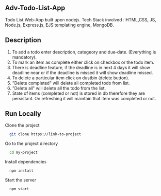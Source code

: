 ## Adv-Todo-List-App
Todo List Web-App built upon nodejs. 
Tech Stack involved : HTML,CSS, JS, Node.js, Express.js, EJS templating engine, MongoDB.

## Description
1. To add a todo enter description, categeory and due-date. (Everything is mandatory).
2. To mark an item as complete either click on checkbox or the todo item.
3. There is deadline feature, if the deadline is in next 4 days it will show deadline near or if the deadline is missed it will show deadline missed.
4. To delete a particular item click on dustbin (delete button).
5. "Delete completed" will delete all completed todo from list.
6. "Delete all" will delete all the todo from the list.
7. State of items (completed or not) is stored in db therefore they are persistant. On refreshing it will maintain that item was completed or not.

## Run Locally

Clone the project

```bash
  git clone https://link-to-project
```

Go to the project directory

```bash
  cd my-project
```

Install dependencies

```bash
  npm install
```

Start the server

```bash
  npm start
```
